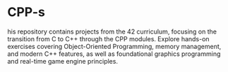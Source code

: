 # CPP-s
his repository contains projects from the 42 curriculum, focusing on the transition from C to C++ through the CPP modules. Explore hands-on exercises covering Object-Oriented Programming, memory management, and modern C++ features, as well as foundational graphics programming and real-time game engine principles.
